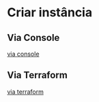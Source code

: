 # Criar instância

## Via Console

[via console](console.md)

## Via Terraform

[via terraform](terraform.md)
